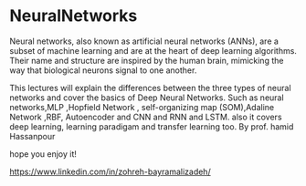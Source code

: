 # NeuralNetworks
Neural networks, also known as artificial neural networks (ANNs), are a subset of machine learning and are at the heart of deep learning algorithms. Their name and structure are inspired by the human brain, mimicking the way that biological neurons signal to one another.

This lectures will explain the differences between the three types of neural networks and cover the basics of Deep Neural Networks. Such as neural networks,MLP ,Hopfield Network , self-organizing map (SOM),Adaline Network ,RBF, Autoencoder and CNN and RNN and LSTM. also it covers deep learning, learning paradigam and transfer learning too. By prof. hamid Hassanpour

hope you enjoy it!

https://www.linkedin.com/in/zohreh-bayramalizadeh/
